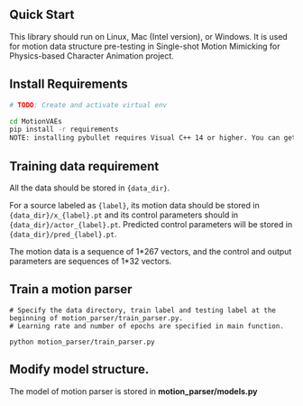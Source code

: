 ## Quick Start

This library should run on Linux, Mac (Intel version), or Windows. It is used for motion data structure pre-testing in Single-shot Motion Mimicking for Physics-based Character Animation project. 

## Install Requirements

```bash
# TODO: Create and activate virtual env

cd MotionVAEs
pip install -r requirements
NOTE: installing pybullet requires Visual C++ 14 or higher. You can get it from here: https://visualstudio.microsoft.com/visual-cpp-build-tools/
```

## Training data requirement

All the data should be stored in ```{data_dir}```. 

For a source labeled as ```{label}```, its motion data should be stored in ```{data_dir}/x_{label}.pt``` and its control parameters should in ```{data_dir}/actor_{label}.pt```. Predicted control parameters will be stored in ```{data_dir}/pred_{label}.pt```.

The motion data is a sequence of 1\*267 vectors, and the control and output parameters are sequences of 1\*32 vectors. 

## Train a motion parser
```
# Specify the data directory, train label and testing label at the beginning of motion_parser/train_parser.py. 
# Learning rate and number of epochs are specified in main function.

python motion_parser/train_parser.py
```
## Modify model structure.

The model of motion parser is stored in **motion_parser/models.py** 
